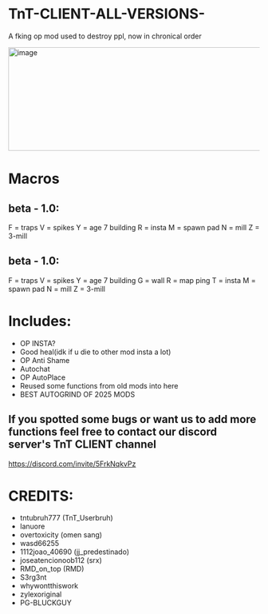 # TnT-CLIENT-ALL-VERSIONS-
A fking op mod used to destroy ppl, now in chronical order

<img width="880" height="207" alt="image" src="https://github.com/user-attachments/assets/2fea4928-c404-4c19-9e5f-47a1a3e6d5c6" />

# Macros
## beta - 1.0:
F = traps
V = spikes
Y = age 7 building
R = insta
M = spawn pad
N = mill
Z = 3-mill

## beta - 1.0:
F = traps
V = spikes
Y = age 7 building
G = wall
R = map ping
T = insta
M = spawn pad
N = mill
Z = 3-mill

# Includes:
- OP INSTA?
- Good heal(idk if u die to other mod insta a lot)
- OP Anti Shame
- Autochat
- OP AutoPlace
- Reused some functions from old mods into here
- BEST AUTOGRIND OF 2025 MODS

## If you spotted some bugs or want us to add more functions feel free to contact our discord server's TnT CLIENT channel
https://discord.com/invite/5FrkNqkvPz
# CREDITS:
- tntubruh777 (TnT_Userbruh)
- lanuore
- overtoxicity (omen sang)
- wasd66255
- 1112joao_40690 (jj_predestinado)
- joseatencionoob112 (srx)
- RMD_on_top (RMD)
- S3rg3nt
- whywontthiswork
- zylexoriginal
- PG-BLUCKGUY
